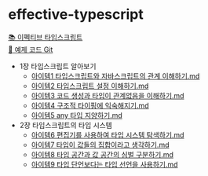 # effective-typescript

[📚 이펙티브 타입스크립트](https://product.kyobobook.co.kr/detail/S000001033114)  
[🔗 예제 코드 Git](https://github.com/danvk/effective-typescript)

<!-- FOLDER_STRUCTURE_START -->
- 1장 타입스크립트 알아보기
    - [아이템1 타입스크립트와 자바스크립트의 관계 이해하기.md](https://github.com/Jungle-JavaScript-Study/effective-typescript/blob/main/1%EC%9E%A5%20%ED%83%80%EC%9E%85%EC%8A%A4%ED%81%AC%EB%A6%BD%ED%8A%B8%20%EC%95%8C%EC%95%84%EB%B3%B4%EA%B8%B0/%EC%95%84%EC%9D%B4%ED%85%9C1%20%ED%83%80%EC%9E%85%EC%8A%A4%ED%81%AC%EB%A6%BD%ED%8A%B8%EC%99%80%20%EC%9E%90%EB%B0%94%EC%8A%A4%ED%81%AC%EB%A6%BD%ED%8A%B8%EC%9D%98%20%EA%B4%80%EA%B3%84%20%EC%9D%B4%ED%95%B4%ED%95%98%EA%B8%B0.md)
    - [아이템2 타입스크립트 설정 이해하기.md](https://github.com/Jungle-JavaScript-Study/effective-typescript/blob/main/1%EC%9E%A5%20%ED%83%80%EC%9E%85%EC%8A%A4%ED%81%AC%EB%A6%BD%ED%8A%B8%20%EC%95%8C%EC%95%84%EB%B3%B4%EA%B8%B0/%EC%95%84%EC%9D%B4%ED%85%9C2%20%ED%83%80%EC%9E%85%EC%8A%A4%ED%81%AC%EB%A6%BD%ED%8A%B8%20%EC%84%A4%EC%A0%95%20%EC%9D%B4%ED%95%B4%ED%95%98%EA%B8%B0.md)
    - [아이템3 코드 생성과 타입이 관계없음을 이해하기.md](https://github.com/Jungle-JavaScript-Study/effective-typescript/blob/main/1%EC%9E%A5%20%ED%83%80%EC%9E%85%EC%8A%A4%ED%81%AC%EB%A6%BD%ED%8A%B8%20%EC%95%8C%EC%95%84%EB%B3%B4%EA%B8%B0/%EC%95%84%EC%9D%B4%ED%85%9C3%20%EC%BD%94%EB%93%9C%20%EC%83%9D%EC%84%B1%EA%B3%BC%20%ED%83%80%EC%9E%85%EC%9D%B4%20%EA%B4%80%EA%B3%84%EC%97%86%EC%9D%8C%EC%9D%84%20%EC%9D%B4%ED%95%B4%ED%95%98%EA%B8%B0.md)
    - [아이템4 구조적 타이핑에 익숙해지기.md](https://github.com/Jungle-JavaScript-Study/effective-typescript/blob/main/1%EC%9E%A5%20%ED%83%80%EC%9E%85%EC%8A%A4%ED%81%AC%EB%A6%BD%ED%8A%B8%20%EC%95%8C%EC%95%84%EB%B3%B4%EA%B8%B0/%EC%95%84%EC%9D%B4%ED%85%9C4%20%EA%B5%AC%EC%A1%B0%EC%A0%81%20%ED%83%80%EC%9D%B4%ED%95%91%EC%97%90%20%EC%9D%B5%EC%88%99%ED%95%B4%EC%A7%80%EA%B8%B0.md)
    - [아이템5 any 타입 지양하기.md](https://github.com/Jungle-JavaScript-Study/effective-typescript/blob/main/1%EC%9E%A5%20%ED%83%80%EC%9E%85%EC%8A%A4%ED%81%AC%EB%A6%BD%ED%8A%B8%20%EC%95%8C%EC%95%84%EB%B3%B4%EA%B8%B0/%EC%95%84%EC%9D%B4%ED%85%9C5%20any%20%ED%83%80%EC%9E%85%20%EC%A7%80%EC%96%91%ED%95%98%EA%B8%B0.md)
- 2장 타입스크립트의 타입 시스템
    - [아이템6 편집기를 사용하여 타입 시스템 탐색하기.md](https://github.com/Jungle-JavaScript-Study/effective-typescript/blob/main/2%EC%9E%A5%20%ED%83%80%EC%9E%85%EC%8A%A4%ED%81%AC%EB%A6%BD%ED%8A%B8%EC%9D%98%20%ED%83%80%EC%9E%85%20%EC%8B%9C%EC%8A%A4%ED%85%9C/%EC%95%84%EC%9D%B4%ED%85%9C6%20%ED%8E%B8%EC%A7%91%EA%B8%B0%EB%A5%BC%20%EC%82%AC%EC%9A%A9%ED%95%98%EC%97%AC%20%ED%83%80%EC%9E%85%20%EC%8B%9C%EC%8A%A4%ED%85%9C%20%ED%83%90%EC%83%89%ED%95%98%EA%B8%B0.md)
    - [아이템7 타입이 값들의 집합이라고 생각하기.md](https://github.com/Jungle-JavaScript-Study/effective-typescript/blob/main/2%EC%9E%A5%20%ED%83%80%EC%9E%85%EC%8A%A4%ED%81%AC%EB%A6%BD%ED%8A%B8%EC%9D%98%20%ED%83%80%EC%9E%85%20%EC%8B%9C%EC%8A%A4%ED%85%9C/%EC%95%84%EC%9D%B4%ED%85%9C7%20%ED%83%80%EC%9E%85%EC%9D%B4%20%EA%B0%92%EB%93%A4%EC%9D%98%20%EC%A7%91%ED%95%A9%EC%9D%B4%EB%9D%BC%EA%B3%A0%20%EC%83%9D%EA%B0%81%ED%95%98%EA%B8%B0.md)
    - [아이템8 타입 공간과 값 공간의 심벌 구분하기.md](https://github.com/Jungle-JavaScript-Study/effective-typescript/blob/main/2%EC%9E%A5%20%ED%83%80%EC%9E%85%EC%8A%A4%ED%81%AC%EB%A6%BD%ED%8A%B8%EC%9D%98%20%ED%83%80%EC%9E%85%20%EC%8B%9C%EC%8A%A4%ED%85%9C/%EC%95%84%EC%9D%B4%ED%85%9C8%20%ED%83%80%EC%9E%85%20%EA%B3%B5%EA%B0%84%EA%B3%BC%20%EA%B0%92%20%EA%B3%B5%EA%B0%84%EC%9D%98%20%EC%8B%AC%EB%B2%8C%20%EA%B5%AC%EB%B6%84%ED%95%98%EA%B8%B0.md)
    - [아이템9 타입 단언보다는 타입 선언을 사용하기.md](https://github.com/Jungle-JavaScript-Study/effective-typescript/blob/main/2%EC%9E%A5%20%ED%83%80%EC%9E%85%EC%8A%A4%ED%81%AC%EB%A6%BD%ED%8A%B8%EC%9D%98%20%ED%83%80%EC%9E%85%20%EC%8B%9C%EC%8A%A4%ED%85%9C/%EC%95%84%EC%9D%B4%ED%85%9C9%20%ED%83%80%EC%9E%85%20%EB%8B%A8%EC%96%B8%EB%B3%B4%EB%8B%A4%EB%8A%94%20%ED%83%80%EC%9E%85%20%EC%84%A0%EC%96%B8%EC%9D%84%20%EC%82%AC%EC%9A%A9%ED%95%98%EA%B8%B0.md)

<!-- FOLDER_STRUCTURE_END -->
